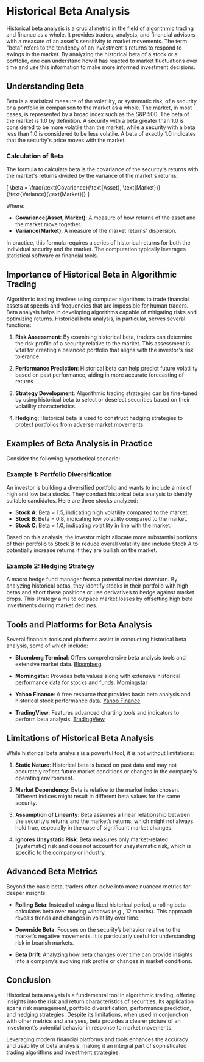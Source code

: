 # Historical Beta Analysis

Historical beta analysis is a crucial metric in the field of algorithmic trading and finance as a whole. It provides traders, analysts, and financial advisors with a measure of an asset's sensitivity to market movements. The term "beta" refers to the tendency of an investment's returns to respond to swings in the market. By analyzing the historical beta of a stock or a portfolio, one can understand how it has reacted to market fluctuations over time and use this information to make more informed investment decisions.

## Understanding Beta

Beta is a statistical measure of the volatility, or systematic risk, of a security or a portfolio in comparison to the market as a whole. The market, in most cases, is represented by a broad index such as the S&P 500. The beta of the market is 1.0 by definition. A security with a beta greater than 1.0 is considered to be more volatile than the market, while a security with a beta less than 1.0 is considered to be less volatile. A beta of exactly 1.0 indicates that the security's price moves with the market.

### Calculation of Beta

The formula to calculate beta is the covariance of the security's returns with the market's returns divided by the variance of the market's returns:

\[ \beta = \frac{\text{Covariance}(\text{Asset}, \text{Market})}{\text{Variance}(\text{Market})} \]

Where:
- **Covariance(Asset, Market)**: A measure of how returns of the asset and the market move together.
- **Variance(Market)**: A measure of the market returns' dispersion.

In practice, this formula requires a series of historical returns for both the individual security and the market. The computation typically leverages statistical software or financial tools.

## Importance of Historical Beta in Algorithmic Trading

Algorithmic trading involves using computer algorithms to trade financial assets at speeds and frequencies that are impossible for human traders. Beta analysis helps in developing algorithms capable of mitigating risks and optimizing returns. Historical beta analysis, in particular, serves several functions:

1. **Risk Assessment**: By examining historical beta, traders can determine the risk profile of a security relative to the market. This assessment is vital for creating a balanced portfolio that aligns with the investor's risk tolerance.

2. **Performance Prediction**: Historical beta can help predict future volatility based on past performance, aiding in more accurate forecasting of returns.

3. **Strategy Development**: Algorithmic trading strategies can be fine-tuned by using historical beta to select or deselect securities based on their volatility characteristics.

4. **Hedging**: Historical beta is used to construct hedging strategies to protect portfolios from adverse market movements.

## Examples of Beta Analysis in Practice

Consider the following hypothetical scenario: 

### Example 1: Portfolio Diversification

An investor is building a diversified portfolio and wants to include a mix of high and low beta stocks. They conduct historical beta analysis to identify suitable candidates. Here are three stocks analyzed:

- **Stock A**: Beta = 1.5, indicating high volatility compared to the market.
- **Stock B**: Beta = 0.8, indicating low volatility compared to the market.
- **Stock C**: Beta = 1.0, indicating volatility in line with the market.

Based on this analysis, the investor might allocate more substantial portions of their portfolio to Stock B to reduce overall volatility and include Stock A to potentially increase returns if they are bullish on the market.

### Example 2: Hedging Strategy

A macro hedge fund manager fears a potential market downturn. By analyzing historical betas, they identify stocks in their portfolio with high betas and short these positions or use derivatives to hedge against market drops. This strategy aims to outpace market losses by offsetting high beta investments during market declines.

## Tools and Platforms for Beta Analysis

Several financial tools and platforms assist in conducting historical beta analysis, some of which include:

- **Bloomberg Terminal**: Offers comprehensive beta analysis tools and extensive market data. [Bloomberg](https://www.bloomberg.com/)
  
- **Morningstar**: Provides beta values along with extensive historical performance data for stocks and funds. [Morningstar](https://www.morningstar.com/)
  
- **Yahoo Finance**: A free resource that provides basic beta analysis and historical stock performance data. [Yahoo Finance](https://finance.yahoo.com/)
  
- **TradingView**: Features advanced charting tools and indicators to perform beta analysis. [TradingView](https://www.tradingview.com/)

## Limitations of Historical Beta Analysis

While historical beta analysis is a powerful tool, it is not without limitations:

1. **Static Nature**: Historical beta is based on past data and may not accurately reflect future market conditions or changes in the company's operating environment.

2. **Market Dependency**: Beta is relative to the market index chosen. Different indices might result in different beta values for the same security.

3. **Assumption of Linearity**: Beta assumes a linear relationship between the security’s returns and the market’s returns, which might not always hold true, especially in the case of significant market changes.

4. **Ignores Unsystatic Risk**: Beta measures only market-related (systematic) risk and does not account for unsystematic risk, which is specific to the company or industry.

## Advanced Beta Metrics

Beyond the basic beta, traders often delve into more nuanced metrics for deeper insights:

- **Rolling Beta**: Instead of using a fixed historical period, a rolling beta calculates beta over moving windows (e.g., 12 months). This approach reveals trends and changes in volatility over time.

- **Downside Beta**: Focuses on the security’s behavior relative to the market’s negative movements. It is particularly useful for understanding risk in bearish markets.

- **Beta Drift**: Analyzing how beta changes over time can provide insights into a company’s evolving risk profile or changes in market conditions.

## Conclusion

Historical beta analysis is a fundamental tool in algorithmic trading, offering insights into the risk and return characteristics of securities. Its application spans risk management, portfolio diversification, performance prediction, and hedging strategies. Despite its limitations, when used in conjunction with other metrics and analyses, beta provides a clearer picture of an investment’s potential behavior in response to market movements.

Leveraging modern financial platforms and tools enhances the accuracy and usability of beta analysis, making it an integral part of sophisticated trading algorithms and investment strategies.
